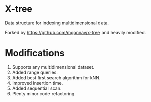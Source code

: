 # X-tree
Data structure for indexing multidimensional data.

Forked by https://github.com/mgonnav/x-tree and heavily modified.

# Modifications
1. Supports any multidimensional dataset.
1. Added range queries.
1. Added best first search algorithm for kNN.
1. Improved insertion time.
1. Added sequential scan.
1. Plenty minor code refactoring.

